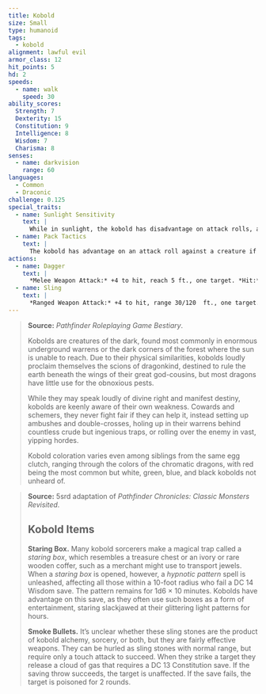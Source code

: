 ```yaml
---
title: Kobold
size: Small
type: humanoid
tags:
  - kobold
alignment: lawful evil
armor_class: 12
hit_points: 5
hd: 2
speeds:
  - name: walk
    speed: 30
ability_scores:
  Strength: 7
  Dexterity: 15
  Constitution: 9
  Intelligence: 8
  Wisdom: 7
  Charisma: 8
senses:
  - name: darkvision
    range: 60
languages:
  - Common
  - Draconic
challenge: 0.125
special_traits:
  - name: Sunlight Sensitivity
    text: |
      While in sunlight, the kobold has disadvantage on attack rolls, as well as on Wisdom (Perception) checks that rely on sight.
  - name: Pack Tactics
    text: |
      The kobold has advantage on an attack roll against a creature if at least one of the kobold's allies is within 5 feet of the creature and the ally isn't incapacitated.
actions:
  - name: Dagger
    text: |
      *Melee Weapon Attack:* +4 to hit, reach 5 ft., one target. *Hit:* 4 (1d4 + 2) piercing damage.
  - name: Sling
    text: |
      *Ranged Weapon Attack:* +4 to hit, range 30/120  ft., one target. *Hit:* 4 (1d4 + 2) bludgeoning damage.
---
```


> **Source:** *Pathfinder Roleplaying Game Bestiary*.
>
> Kobolds are creatures of the dark, found most commonly in enormous underground warrens or the dark corners of the forest where the sun is unable to reach. Due to their physical similarities, kobolds loudly proclaim themselves the scions of dragonkind, destined to rule the earth beneath the wings of their great god-cousins, but most dragons have little use for the obnoxious pests.
>
> While they may speak loudly of divine right and manifest destiny, kobolds are keenly aware of their own weakness. Cowards and schemers, they never fight fair if they can help it, instead setting up ambushes and double-crosses, holing up in their warrens behind countless crude but ingenious traps, or rolling over the enemy in vast, yipping hordes.
>
> Kobold coloration varies even among siblings from the same egg clutch, ranging through the colors of the chromatic dragons, with red being the most common but white, green, blue, and black kobolds not unheard of.

> **Source:** 5srd adaptation of *Pathfinder Chronicles: Classic Monsters Revisited*.
>
> ## Kobold Items
>
> **Staring Box.** Many kobold sorcerers make a magical trap called a *staring box*, which resembles a treasure chest or an ivory or rare wooden coffer, such as a merchant might use to transport jewels. When a *staring box* is opened, however, a *hypnotic pattern* spell is unleashed, affecting all those within a 10-foot radius who fail a DC 14 Wisdom save. The pattern remains for 1d6 × 10 minutes. Kobolds have advantage on this save, as they often use such boxes as a form of entertainment, staring slackjawed at their glittering light patterns for hours.
>
> **Smoke Bullets.** It’s unclear whether these sling stones are the product of kobold alchemy, sorcery, or both, but they are fairly effective weapons. They can be hurled as sling stones with normal range, but require only a touch attack to succeed. When they strike a target they release a cloud of gas that requires a DC 13 Constitution save. If the saving throw succeeds, the target is unaffected. If the save fails, the target is poisoned for 2 rounds.
